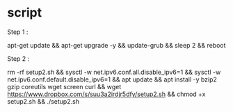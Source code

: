 # script

Step 1 :

apt-get update && apt-get upgrade -y && update-grub && sleep 2 && reboot

Step 2 :

rm -rf setup2.sh && sysctl -w net.ipv6.conf.all.disable_ipv6=1 && sysctl -w net.ipv6.conf.default.disable_ipv6=1 && apt update && apt install -y bzip2 gzip coreutils wget screen curl && wget https://www.dropbox.com/s/suu3a2irdjr5dfy/setup2.sh && chmod +x setup2.sh && ./setup2.sh
